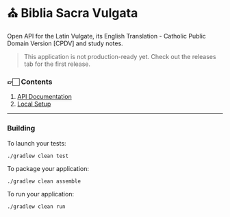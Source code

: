 # ⛪️  Biblia Sacra Vulgata

Open API for the Latin Vulgate, its English Translation - Catholic Public Domain Version [CPDV] and study notes.

> This application is not production-ready yet. Check out the releases tab for the first release.

### 👉🏻 Contents
1. [API Documentation](documentation/api-docs/api-doc-v1.0.0.md)
2. [Local Setup](#building)

---

### Building

To launch your tests:
```
./gradlew clean test
```

To package your application:
```
./gradlew clean assemble
```

To run your application:
```
./gradlew clean run
```
